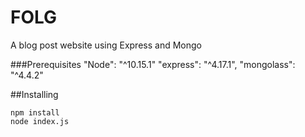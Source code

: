 # FOLG
A blog post website using Express and Mongo

###Prerequisites
"Node": "^10.15.1"
"express": "^4.17.1",
"mongolass": "^4.4.2"
 
 ##Installing 
 ```
npm install
node index.js
 ```
 

 
 
 

 
 
 
 


